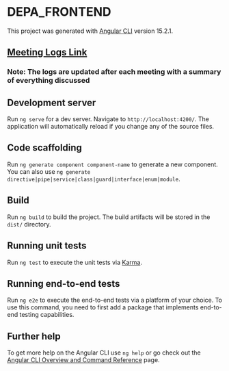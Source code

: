 # DEPA_FRONTEND

This project was generated with [Angular CLI](https://github.com/angular/angular-cli) version 15.2.1.

## [Meeting Logs Link](https://docs.google.com/spreadsheets/d/1i6gqbOD6psg6cBr6pLMRTLzZu9F49qrd5CcK3P79RZs/edit?usp=sharing)

### Note: The logs are updated after each meeting with a summary of everything discussed

## Development server

Run `ng serve` for a dev server. Navigate to `http://localhost:4200/`. The application will automatically reload if you change any of the source files.

## Code scaffolding

Run `ng generate component component-name` to generate a new component. You can also use `ng generate directive|pipe|service|class|guard|interface|enum|module`.

## Build

Run `ng build` to build the project. The build artifacts will be stored in the `dist/` directory.

## Running unit tests

Run `ng test` to execute the unit tests via [Karma](https://karma-runner.github.io).

## Running end-to-end tests

Run `ng e2e` to execute the end-to-end tests via a platform of your choice. To use this command, you need to first add a package that implements end-to-end testing capabilities.

## Further help

To get more help on the Angular CLI use `ng help` or go check out the [Angular CLI Overview and Command Reference](https://angular.io/cli) page.
